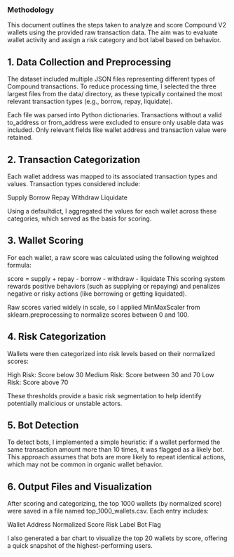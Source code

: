 ### Methodology

This document outlines the steps taken to analyze and score Compound V2 wallets using the provided raw transaction data. The aim was to evaluate wallet activity and assign a risk category and bot label based on behavior.

## 1. Data Collection and Preprocessing

The dataset included multiple JSON files representing different types of Compound transactions. To reduce processing time, I selected the three largest files from the data/ directory, as these typically contained the most relevant transaction types (e.g., borrow, repay, liquidate).

Each file was parsed into Python dictionaries. Transactions without a valid to_address or from_address were excluded to ensure only usable data was included. Only relevant fields like wallet address and transaction value were retained.

## 2. Transaction Categorization

Each wallet address was mapped to its associated transaction types and values. Transaction types considered include:

Supply
Borrow
Repay
Withdraw
Liquidate

Using a defaultdict, I aggregated the values for each wallet across these categories, which served as the basis for scoring.

## 3. Wallet Scoring

For each wallet, a raw score was calculated using the following weighted formula:

score = supply + repay - borrow - withdraw - liquidate
This scoring system rewards positive behaviors (such as supplying or repaying) and penalizes negative or risky actions (like borrowing or getting liquidated).

Raw scores varied widely in scale, so I applied MinMaxScaler from sklearn.preprocessing to normalize scores between 0 and 100.

## 4. Risk Categorization

Wallets were then categorized into risk levels based on their normalized scores:

High Risk: Score below 30
Medium Risk: Score between 30 and 70
Low Risk: Score above 70

These thresholds provide a basic risk segmentation to help identify potentially malicious or unstable actors.

## 5. Bot Detection

To detect bots, I implemented a simple heuristic: if a wallet performed the same transaction amount more than 10 times, it was flagged as a likely bot. This approach assumes that bots are more likely to repeat identical actions, which may not be common in organic wallet behavior.

## 6. Output Files and Visualization

After scoring and categorizing, the top 1000 wallets (by normalized score) were saved in a file named top_1000_wallets.csv. Each entry includes:

Wallet Address
Normalized Score
Risk Label
Bot Flag

I also generated a bar chart to visualize the top 20 wallets by score, offering a quick snapshot of the highest-performing users.

